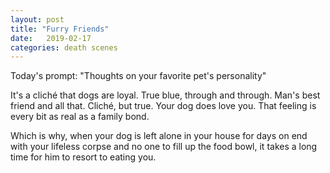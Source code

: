 ```yaml
---
layout: post
title: "Furry Friends"
date:   2019-02-17
categories: death scenes
---
```

Today's prompt: "Thoughts on your favorite pet's personality"

It's a cliché that dogs are loyal. True blue, through and through. Man's best friend and all that. Cliché, but true. Your dog does love you. That feeling is every bit as real as a family bond. 

Which is why, when your dog is left alone in your house for days on end with your lifeless corpse and no one to fill up the food bowl, it takes a long time for him to resort to eating you. 

